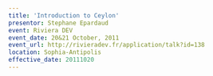 ```yaml
---
title: 'Introduction to Ceylon'
presentor: Stephane Epardaud
event: Riviera DEV
event_date: 20&21 October, 2011
event_url: http://rivieradev.fr/application/talk?id=138
location: Sophia-Antipolis
effective_date: 20111020
---
```

